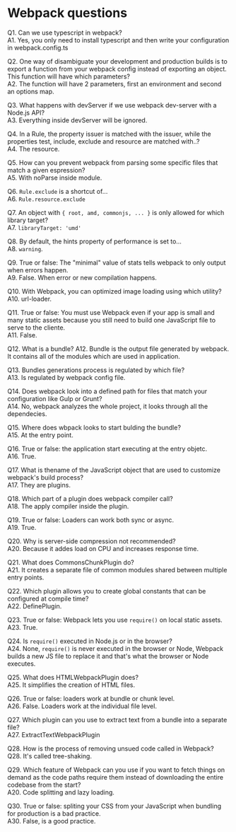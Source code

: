 # Webpack questions

Q1. Can we use typescript in webpack?<br>
A1. Yes, you only need to install typescript and then write your configuration in webpack.config.ts

Q2. One way of disambiguate your development and production builds is to export a function from your webpack config instead of exporting an object. This function will have which parameters?<br>
A2. The function will have 2 parameters, first an environment and second an options map.

Q3. What happens with devServer if we use webpack dev-server with a Node.js API?<br>
A3. Everything inside devServer will be ignored.

Q4. In a Rule, the property issuer is matched with the issuer, while the properties test, include, exclude and resource are matched with..?<br>
A4. The resource.

Q5. How can you prevent webpack from parsing some specific files that match a given espression?<br>
A5. With noParse inside module.

Q6. `Rule.exclude` is a shortcut of...<br>
A6. `Rule.resource.exclude`

Q7. An object with `{ root, amd, commonjs, ... }` is only allowed for which library target?<br>
A7. `libraryTarget: 'umd'`

Q8. By default, the hints property of performance is set to...<br>
A8. `warning`.

Q9. True or false: The "minimal" value of stats tells webpack to only output when errors happen.<br>
A9. False. When error or new compilation happens.

Q10.  With Webpack, you can optimized image loading using which utility?<br>
A10. url-loader.


Q11. True or false: You must use Webpack even if your app is small and many static assets because you still need to build one JavaScript file to serve to the cliente.<br>
A11. False.

Q12.  What is a bundle?
A12. Bundle is the output file generated by webpack. It contains all of the modules which are used in application.<br>

Q13. Bundles generations process is regulated by which file?<br>
A13. Is regulated by webpack config file.

Q14. Does webpack look into a defined path for files that match your configuration like Gulp or Grunt?<br>
A14. No, webpack analyzes the whole project, it looks through all the dependecies.

Q15. Where does wbpack looks to start bulding the bundle?<br>
A15. At the entry point.

Q16. True or false: the application start executing at the entry objetc.<br>
A16. True.

Q17. What is thename of the JavaScript object that are used to customize webpack's build process?<br>
A17. They are plugins.

Q18. Which part of a plugin does webpack compiler call?<br>
A18. The apply compiler inside the plugin.

Q19. True or false: Loaders can work both sync or async.<br>
A19. True.

Q20. Why is server-side compression not recommended?<br>
A20. Because it addes load on CPU and increases response time.

Q21. What does CommonsChunkPlugin do?<br>
A21. It creates a separate file of common modules shared between multiple entry points.

Q22. Which plugin allows you to create global constants that can be configured at compile time?<br>
A22. DefinePlugin.

Q23. True or false: Webpack lets you use `require()` on local static assets.<br>
A23. True.

Q24. Is `require()` executed in Node.js or in the browser?<br>
A24. None, `require()` is never executed in the browser or Node, Webpack builds a new JS file to replace it and that's what the browser or Node executes.

Q25. What does HTMLWebpackPlugin does?<br>
A25. It simplifies the creation of HTML files.

Q26. True or false: loaders work at bundle or chunk level.<br>
A26. False. Loaders work at the individual file level. 

Q27. Which plugin can you use to extract text from a bundle into a separate file?<br>
A27. ExtractTextWebpackPlugin

Q28. How is the process of removing unsued code called in Webpack?<br>
Q28. It's called tree-shaking.

Q29. Which feature of Webpack can you use if you want to fetch things on demand as the code paths require them instead of downloading the entire codebase from the start?<br>
A20. Code splitting and lazy loading.

Q30. True or false: spliting your CSS from your JavaScript when bundling for production is a bad practice.<br>
A30. False, is a good practice.